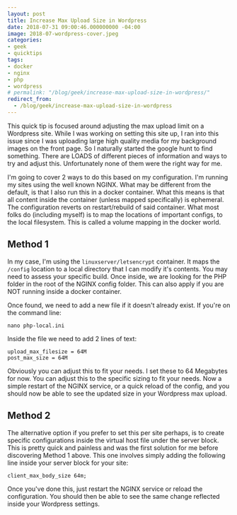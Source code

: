 ```yaml
---
layout: post
title: Increase Max Upload Size in Wordpress
date: 2018-07-31 09:00:46.000000000 -04:00
image: 2018-07-wordpress-cover.jpeg
categories:
- geek
- quicktips
tags:
- docker
- nginx
- php
- wordpress
# permalink: "/blog/geek/increase-max-upload-size-in-wordpress/"
redirect_from:
  - /blog/geek/increase-max-upload-size-in-wordpress
---
```

This quick tip is focused around adjusting the max upload limit on a Wordpress site. While I was working on setting this site up, I ran into this issue since I was uploading large high quality media for my background images on the front page. So I naturally started the google hunt to find something. There are LOADS of different pieces of information and ways to try and adjust this. Unfortunately none of them were the right way for me.

I'm going to cover 2 ways to do this based on my configuration. I'm running my sites using the well known NGINX. What may be different from the default, is that I also run this in a docker container. What this means is that all content inside the container (unless mapped specifically) is ephemeral. The configuration reverts on restart/rebuild of said container. What most folks do (including myself) is to map the locations of important configs, to the local filesystem. This is called a volume mapping in the docker world.

## Method 1

In my case, I'm using the `linuxserver/letsencrypt` container. It maps the `/config` location to a local directory that I can modify it's contents. You may need to assess your specific build. Once inside, we are looking for the PHP folder in the root of the NGINX config folder. This can also apply if you are NOT running inside a docker container.

Once found, we need to add a new file if it doesn't already exist. If you're on the command line:

`nano php-local.ini`

Inside the file we need to add 2 lines of text:

`upload_max_filesize = 64M`  
`post_max_size = 64M`

Obviously you can adjust this to fit your needs. I set these to 64 Megabytes for now. You can adjust this to the specific sizing to fit your needs. Now a simple restart of the NGINX service, or a quick reload of the config, and you should now be able to see the updated size in your Wordpress max upload.

## Method 2

The alternative option if you prefer to set this per site perhaps, is to create specific configurations inside the virtual host file under the server block. This is pretty quick and painless and was the first solution for me before discovering Method 1 above. This one involves simply adding the following line inside your server block for your site:

`client_max_body_size 64m;`

Once you've done this, just restart the NGINX service or reload the configuration. You should then be able to see the same change reflected inside your Wordpress settings.

